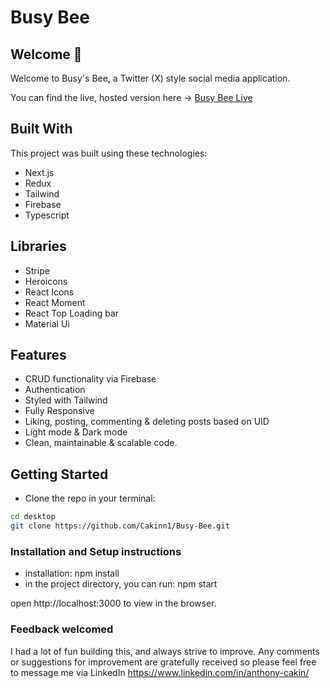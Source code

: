 # Busy Bee 

## Welcome 👋

Welcome to Busy's Bee, a Twitter (X) style social media application.

You can find the live, hosted version here → [Busy Bee Live](https://busy-bee-opal.vercel.app/)

## Built With

This project was built using these technologies:

- Next.js
- Redux
- Tailwind
- Firebase
- Typescript

## Libraries

- Stripe
- Heroicons
- React Icons
- React Moment
- React Top Loading bar
- Material Ui

## Features

- CRUD functionality via Firebase
- Authentication
- Styled with Tailwind
- Fully Responsive
- Liking, posting, commenting & deleting posts based on UID
- Light mode & Dark mode
- Clean, maintainable & scalable code.

## Getting Started

- Clone the repo in your terminal:
```bash
cd desktop
git clone https://github.com/Cakinn1/Busy-Bee.git
```

### Installation and Setup instructions

- installation: npm install
- in the project directory, you can run: npm start

open http://localhost:3000 to view in the browser.

### Feedback welcomed

I had a lot of fun building this, and always strive to improve. Any comments or suggestions for improvement are gratefully received so please feel free to message me via LinkedIn https://www.linkedin.com/in/anthony-cakin/


